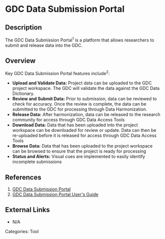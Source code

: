 # GDC Data Submission Portal #
## Description ##
The GDC Data Submission Portal<sup>1</sup> is a platform that allows researchers to submit and release data into the GDC.
## Overview ##

Key GDC Data Submission Portal features include<sup>2</sup>:

* __Upload and Validate Data:__ Project data can be uploaded to the GDC project workspace. The GDC will validate the data against the GDC Data Dictionary.
* __Review and Submit Data:__ Prior to submission, data can be reviewed to check for accuracy. Once the review is complete, the data can be submitted to the GDC for processing through Data Harmonization.
* __Release Data:__ After harmonization, data can be released to the research community for access through GDC Data Access Tools
* __Download Data:__ Data that has been uploaded into the project workspace can be downloaded for review or update. Data can then be re-uploaded before it is released for access through GDC Data Access Tools
* __Browse Data:__ Data that has been uploaded to the project workspace can be browsed to ensure that the project is ready for processing
* __Status and Alerts:__ Visual cues are implemented to easily identify incomplete submissions

## References ##
1. [GDC Data Submission Portal](https://portal.gdc.cancer.gov/submission/)
2. [GDC Data Submission Portal User's Guide](/Data_Submission_Portal/Users_Guide/Data_Submission_Overview/)

## External Links ##
* N/A

Categories: Tool
